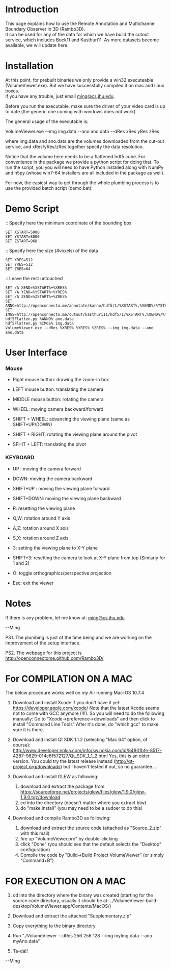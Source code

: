 Introduction
============

This page explains how to use the Remote Annotation and Multichannel Boundary Observer in 3D (Rambo3D).  
It can be used for any of the data for which we have build the cutout service,
which includes Bock11 and Kasthuri11.
As more datasets become available, we will update here.


Installation
============


At this point, for prebuilt binaries we only provide a win32 executeable
(VolumeViewer.exe). But we have successfully compiled it on mac and linux boxes.  
If you have any trouble, just email ming@cs.jhu.edu.

Before you run the executable, make sure the driver of your video card is 
up to date (the generic one coming with windows does not work).

The general usage of the executable is:

VolumeViewer.exe --img img.data --ano ano.data --dRes xRes yRes zRes

where img.data and ano.data are the volumes downloaded from the cut-out service,
and xRes/yRes/zRes together specify the data resolution.

Notice that the volume here needs to be a flattened hdf5 cube. For convenience
in the package we provide a python script for doing that. To run the script, you
you will need to have Python installed along with NumPy and h5py (whose win7-64
installers are all included in the package as well). 

For now, the easiest way to get through the whole plumbing process is to use 
the provided batch script (demo.bat):

Demo Script
===========

:: Specify here the minimum coordinate of the bounding box

    SET XSTART=5000
    SET YSTART=8000
    SET ZSTART=968

:: Specify here the size (#voxels) of the data

    SET XRES=512
    SET YRES=512
    SET ZRES=64

:: Leave the rest untouched

    SET /A XEND=%XSTART%+%XRES%
    SET /A YEND=%YSTART%+%YRES%
    SET /A ZEND=%ZSTART%+%ZRES%
    SET ANNO=http://openconnecto.me/annotate/kanno/hdf5/1/%XSTART%,%XEND%/%YSTART%,%YEND%/%ZSTART%,%ZEND%/
    SET IMGS=http://openconnecto.me/cutout/kasthuri11/hdf5/1/%XSTART%,%XEND%/%YSTART%,%YEND%/%ZSTART%,%ZEND%/
    hdf5Flatten.py %ANNO% ano.data
    hdf5Flatten.py %IMGS% img.data
    VolumeViewer.exe --dRes %XRES% %YRES% %ZRES% --img img.data --ano ano.data


User Interface
==============

### Mouse


* Right  mouse button: drawing the zoom-in box
* LEFT   mouse button: translating the camera
* MIDDLE mouse button: rotating the camera

* WHEEL: moving camera backward/forward

* SHIFT + WHEEL: advancing the viewing plane (same as SHIFT+UP/DOWN)
* SHIFT + RIGHT: rotating the viewing plane around the pivot
* SFHIT + LEFT:  translating the pivot


### KEYBOARD

* UP  : moving the camera forward
* DOWN: moving the camera backward
* SHIFT+UP  : moving the viewing plane forward
* SHIFT+DOWN: moving the viewing plane backward

* R: resetting the viewing plane

* Q,W: rotation around Y axis
* A,Z: rotation around X axis
* S,X: rotation around Z axis

* 3: setting the viewing plane to X-Y plane 
* SHIFT+3: resetting the camera to look at X-Y plane from top
(Simiarly for 1 and 2)

* O: toggle orthographics/perspective projection
* Esc: exit the viewer


Notes
=====


If there is any problem, let me know at: ming@cs.jhu.edu

--Ming


PS1. The plumbing is just of the time being and we are working on the improvement 
of the setup interface.

PS2. The webpage for this project is http://openconnectome.github.com/Rambo3D/

For COMPILATION ON A MAC
==================

The below procedure works well on my Air running Mac-OS 10.7.4

1. Download and install Xcode if you don't have it yet: 
https://developer.apple.com/xcode/
Note that the latest Xcode seems not to come with GCC anymore (!!!). So you will need to do the following manually:
Go to "Xcode->preference->downloads" and then click to install "Command Line Tools"
After it's done, do "which gcc" to make sure it is there.

2. Download and install Qt SDK 1.1.2 (selecting "Mac 64" option, of course):
http://www.developer.nokia.com/info/sw.nokia.com/id/84801bfe-8517-4287-9829-014c6f572127/Qt_SDK_1_1_2.html
Yes, this is an older version. You could try the latest release instead (http://qt-project.org/downloads) but I haven't tested it out, so no guarantee...

3. Download and install GLEW as following:
    1) download and extract the package from https://sourceforge.net/projects/glew/files/glew/1.9.0/glew-1.9.0.tgz/download
    2) cd into the directory (doesn't matter where you extract btw)
    3) do "make install" (you may need to be a sudoer to do this)

4. Download and compile Rambo3D as following:
    1) download and extract the source code (attached as "Source_2.zip" with this mail)
    2) fire up "VolumeViewer.pro" by double-clicking
    3) click "Done" (you should see that the default selects the "Desktop" configuration)
    4) Compile the code by "Build->Build Project VolumeViewer" (or simply "Command+B")

FOR EXECUTION ON A MAC
==================

1. cd into the directory where the binary was created
(starting for the source code directory, usually it should be at: ../VolumeViewer-build-desktop/VolumeViewer.app/Contents/MacOS/)

2. Download and extract the attached "Supplementary.zip"

3. Copy everything to the binary directory

4. Run "./VolumeViewer --dRes 256 256 128 --img myImg.data --ano myAno.data"

5. Ta-da!!


--Ming

